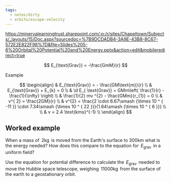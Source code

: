 ```yaml
---
tags:
  - notes/dirty
  - orbits/escape-velocity
---
```

https://minervalearningtrust.sharepoint.com/:p:/r/sites/Chapeltown/Subjects/_layouts/15/Doc.aspx?sourcedoc=%7B9DCDADB4-3A9E-43B8-8C67-572E2E822F98%7D&file=Slides%205-6%20Orbital%20Potential%20and%20Energy.pptx&action=edit&mobileredirect=true

$$
E_{\text{Grav}} = -\frac{GmM}{r}
$$


Example

$$
\begin{align}
 & E_{\text{Grav}}  =  - \frac{GM\text{m}}{r}  \\
 & E_{\text{Grav}}  + E_{k}  = 0  \\
 & \d E_{ \text{Grav}}  = GMm\left( \frac{1}{r} - \frac{1}{\infty} \right)  \\
 & \frac{1}{2} mv ^{2} - \frac{GMm}{r_{1}} =  0  \\
 & v^{ 2}  = \frac{2GM}{r}  \\
 & v^{2}  = \frac{2  \cdot 6.67\smash {\times 10 ^ { -11 }}  \cdot 7.34\smash {\times 10 ^ { 22 }}}{1.64\smash {\times 10 ^ { 6 }}}  \\ \\
 & v  = 2.4 \text{kms}^{-1} \\
\end{align}
$$

## Worked example

When a mass of $\, 2 \text{kg} \,$ is moved from the Earth's surface to $300 \text{km}$ what is the energy needed? 
How does this compare to the equation for $\, E_{\text{grav}} \,$ in a uniform field?



Use the equation for potential difference to calculate the $\, E_{\text{grav}} \,$ needed to move the Hubble space telescope, weighing $\, 11000 \text{kg} \,$ from the surface of the earth to a geostationary orbit.